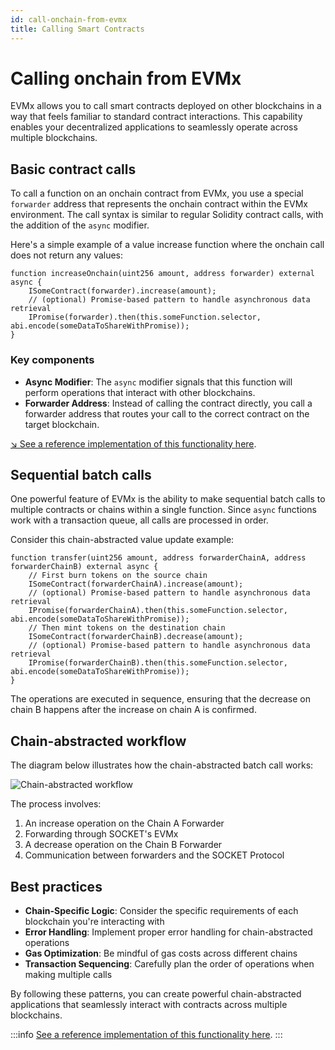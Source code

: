 ```yaml
---
id: call-onchain-from-evmx
title: Calling Smart Contracts
---
```


# Calling onchain from EVMx

EVMx allows you to call smart contracts deployed on other blockchains in a way that feels familiar to standard contract interactions. This capability enables your decentralized applications to seamlessly operate across multiple blockchains.

## Basic contract calls

To call a function on an onchain contract from EVMx, you use a special `forwarder` address that represents the onchain contract within the EVMx environment. The call syntax is similar to regular Solidity contract calls, with the addition of the `async` modifier.

Here's a simple example of a value increase function where the onchain call does not return any values:

```solidity
function increaseOnchain(uint256 amount, address forwarder) external async {
    ISomeContract(forwarder).increase(amount);
    // (optional) Promise-based pattern to handle asynchronous data retrieval
    IPromise(forwarder).then(this.someFunction.selector, abi.encode(someDataToShareWithPromise));
}
```

### Key components

- **Async Modifier**: The `async` modifier signals that this function will perform operations that interact with other blockchains.
- **Forwarder Address**: Instead of calling the contract directly, you call a forwarder address that routes your call to the correct contract on the target blockchain.

[↘ See a reference implementation of this functionality here](https://github.com/SocketDotTech/socket-test-app/tree/master/src/write).

## Sequential batch calls

One powerful feature of EVMx is the ability to make sequential batch calls to multiple contracts or chains within a single function. Since `async` functions work with a transaction queue, all calls are processed in order.

Consider this chain-abstracted value update example:

```solidity
function transfer(uint256 amount, address forwarderChainA, address forwarderChainB) external async {
    // First burn tokens on the source chain
    ISomeContract(forwarderChainA).increase(amount);
    // (optional) Promise-based pattern to handle asynchronous data retrieval
    IPromise(forwarderChainA).then(this.someFunction.selector, abi.encode(someDataToShareWithPromise));
    // Then mint tokens on the destination chain
    ISomeContract(forwarderChainB).decrease(amount);
    // (optional) Promise-based pattern to handle asynchronous data retrieval
    IPromise(forwarderChainB).then(this.someFunction.selector, abi.encode(someDataToShareWithPromise));
}
```

The operations are executed in sequence, ensuring that the decrease on chain B happens after the increase on chain A is confirmed.

## Chain-abstracted workflow

The diagram below illustrates how the chain-abstracted batch call works:

<div style={{ display: 'flex', justifyContent: 'center' }}>
    <img src="/img/write-example.svg" alt="Chain-abstracted workflow" style={{ width: '70%' }} />
</div>

The process involves:
1. An increase operation on the Chain A Forwarder
1. Forwarding through SOCKET's EVMx
1. A decrease operation on the Chain B Forwarder
1. Communication between forwarders and the SOCKET Protocol

## Best practices

- **Chain-Specific Logic**: Consider the specific requirements of each blockchain you're interacting with
- **Error Handling**: Implement proper error handling for chain-abstracted operations
- **Gas Optimization**: Be mindful of gas costs across different chains
- **Transaction Sequencing**: Carefully plan the order of operations when making multiple calls

By following these patterns, you can create powerful chain-abstracted applications that seamlessly interact with contracts across multiple blockchains.

:::info
[See a reference implementation of this functionality here](https://github.com/SocketDotTech/socket-test-app/tree/master/src/write).
:::
